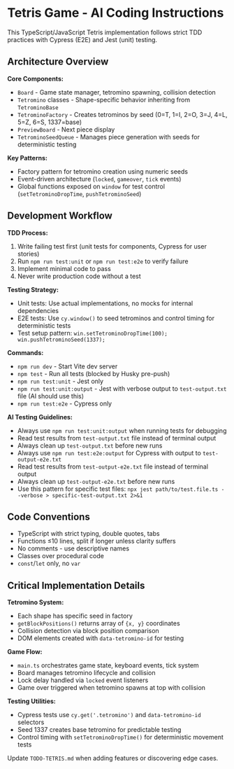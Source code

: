 # Tetris Game - AI Coding Instructions

This TypeScript/JavaScript Tetris implementation follows strict TDD practices with Cypress (E2E) and Jest (unit) testing.

## Architecture Overview

**Core Components:**

- `Board` - Game state manager, tetromino spawning, collision detection
- `Tetromino` classes - Shape-specific behavior inheriting from `TetrominoBase`
- `TetrominoFactory` - Creates tetrominos by seed (0=T, 1=I, 2=O, 3=J, 4=L, 5=Z, 6=S, 1337=base)
- `PreviewBoard` - Next piece display
- `TetrominoSeedQueue` - Manages piece generation with seeds for deterministic testing

**Key Patterns:**

- Factory pattern for tetromino creation using numeric seeds
- Event-driven architecture (`locked`, `gameover`, `tick` events)
- Global functions exposed on `window` for test control (`setTetrominoDropTime`, `pushTetrominoSeed`)

## Development Workflow

**TDD Process:**

1. Write failing test first (unit tests for components, Cypress for user stories)
2. Run `npm run test:unit` or `npm run test:e2e` to verify failure
3. Implement minimal code to pass
4. Never write production code without a test

**Testing Strategy:**

- Unit tests: Use actual implementations, no mocks for internal dependencies
- E2E tests: Use `cy.window()` to seed tetrominos and control timing for deterministic tests
- Test setup pattern: `win.setTetrominoDropTime(100); win.pushTetrominoSeed(1337);`

**Commands:**

- `npm run dev` - Start Vite dev server
- `npm test` - Run all tests (blocked by Husky pre-push)
- `npm run test:unit` - Jest only
- `npm run test:unit:output` - Jest with verbose output to `test-output.txt` file (AI should use this)
- `npm run test:e2e` - Cypress only

**AI Testing Guidelines:**

- Always use `npm run test:unit:output` when running tests for debugging
- Read test results from `test-output.txt` file instead of terminal output
- Always clean up `test-output.txt` before new runs
- Always use `npm run test:e2e:output` for Cypress with output to `test-output-e2e.txt`
- Read test results from `test-output-e2e.txt` file instead of terminal output
- Always clean up `test-output-e2e.txt` before new runs
- Use this pattern for specific test files: `npx jest path/to/test.file.ts --verbose > specific-test-output.txt 2>&1`

## Code Conventions

- TypeScript with strict typing, double quotes, tabs
- Functions ≤10 lines, split if longer unless clarity suffers
- No comments - use descriptive names
- Classes over procedural code
- `const`/`let` only, no `var`

## Critical Implementation Details

**Tetromino System:**

- Each shape has specific seed in factory
- `getBlockPositions()` returns array of `{x, y}` coordinates
- Collision detection via block position comparison
- DOM elements created with `data-tetromino-id` for testing

**Game Flow:**

- `main.ts` orchestrates game state, keyboard events, tick system
- Board manages tetromino lifecycle and collision
- Lock delay handled via `locked` event listeners
- Game over triggered when tetromino spawns at top with collision

**Testing Utilities:**

- Cypress tests use `cy.get('.tetromino')` and `data-tetromino-id` selectors
- Seed 1337 creates base tetromino for predictable testing
- Control timing with `setTetrominoDropTime()` for deterministic movement tests

Update `TODO-TETRIS.md` when adding features or discovering edge cases.
